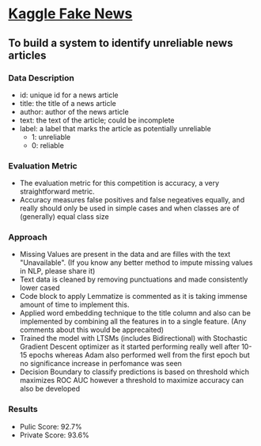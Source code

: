# [Kaggle Fake News](https://www.kaggle.com/c/fake-news/overview)
## To build a system to identify unreliable news articles
### Data Description
* id: unique id for a news article
* title: the title of a news article
* author: author of the news article
* text: the text of the article; could be incomplete
* label: a label that marks the article as potentially unreliable
  * 1: unreliable
  * 0: reliable
### Evaluation Metric
* The evaluation metric for this competition is accuracy, a very straightforward metric.
* Accuracy measures false positives and false negeatives equally, and really should only be used in simple cases and when classes are of (generally) equal class size
### Approach
* Missing Values are present in the data and are filles with the text "Unavailable". (If you know any better method to impute missing values in NLP, please share it)
* Text data is cleaned by removing punctuations and made consistently lower cased
* Code block to apply Lemmatize is commented as it is taking immense amount of time to implement this.
* Applied word embedding technique to the title column and also can be implemented by combining all the features in to a single feature. (Any comments about this would be apprecaited)
* Trained the model with LTSMs (includes Bidirectional) with Stochastic Gradient Descent optimizer as it started performing really well after 10-15 epochs whereas Adam also performed well from the first epoch but no significance increase in perfomance was seen
* Decision Boundary to classify predictions is based on threshold which maximizes ROC AUC however a threshold to maximize accuracy can also be developed
### Results
* Pulic Score: 92.7%
* Private Score: 93.6%

